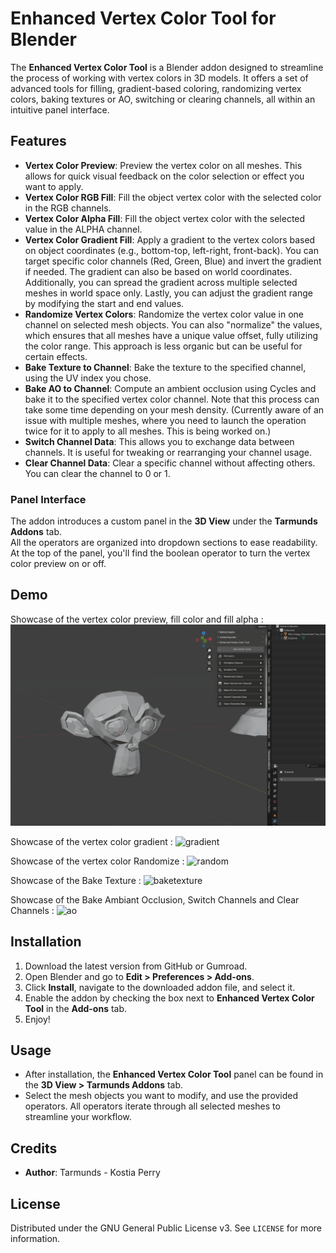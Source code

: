 # Enhanced Vertex Color Tool for Blender

The **Enhanced Vertex Color Tool** is a Blender addon designed to streamline the process of working with vertex colors in 3D models. It offers a set of advanced tools for filling, gradient-based coloring, randomizing vertex colors, baking textures or AO, switching or clearing channels, all within an intuitive panel interface.

## Features

- **Vertex Color Preview**: Preview the vertex color on all meshes. This allows for quick visual feedback on the color selection or effect you want to apply.
- **Vertex Color RGB Fill**: Fill the object vertex color with the selected color in the RGB channels.
- **Vertex Color Alpha Fill**: Fill the object vertex color with the selected value in the ALPHA channel.
- **Vertex Color Gradient Fill**: Apply a gradient to the vertex colors based on object coordinates (e.g., bottom-top, left-right, front-back). You can target specific color channels (Red, Green, Blue) and invert the gradient if needed. The gradient can also be based on world coordinates. Additionally, you can spread the gradient across multiple selected meshes in world space only. Lastly, you can adjust the gradient range by modifying the start and end values.
- **Randomize Vertex Colors**: Randomize the vertex color value in one channel on selected mesh objects. You can also "normalize" the values, which ensures that all meshes have a unique value offset, fully utilizing the color range. This approach is less organic but can be useful for certain effects.
- **Bake Texture to Channel**: Bake the texture to the specified channel, using the UV index you chose.
- **Bake AO to Channel**: Compute an ambient occlusion using Cycles and bake it to the specified vertex color channel. Note that this process can take some time depending on your mesh density. (Currently aware of an issue with multiple meshes, where you need to launch the operation twice for it to apply to all meshes. This is being worked on.)
- **Switch Channel Data**: This allows you to exchange data between channels. It is useful for tweaking or rearranging your channel usage.
- **Clear Channel Data**: Clear a specific channel without affecting others. You can clear the channel to 0 or 1.

### Panel Interface

The addon introduces a custom panel in the **3D View** under the **Tarmunds Addons** tab.  
All the operators are organized into dropdown sections to ease readability.  
At the top of the panel, you'll find the boolean operator to turn the vertex color preview on or off.

## Demo
Showcase of the vertex color preview, fill color and fill alpha :
![seeandapply](https://github.com/Tarmunds/Enhanced_Vertex_Color_Tool/blob/main/Images/VCT_SeeAndApply.gif)

Showcase of the vertex color gradient :
![gradient](https://github.com/Tarmunds/Enhanced_Vertex_Color_Tool/blob/main/Images/VCT_Gradient.gif)

Showcase of the vertex color Randomize :
![random](https://github.com/Tarmunds/Enhanced_Vertex_Color_Tool/blob/main/Images/VCT_Random.gif)

Showcase of the Bake Texture :
![baketexture](https://github.com/Tarmunds/Enhanced_Vertex_Color_Tool/blob/main/Images/VCT_Texture.gif)

Showcase of the Bake Ambiant Occlusion, Switch Channels and Clear Channels :
![ao](https://github.com/Tarmunds/Enhanced_Vertex_Color_Tool/blob/main/Images/VCT_AoSwitchClear.gif)

## Installation

1. Download the latest version from GitHub or Gumroad.
2. Open Blender and go to **Edit > Preferences > Add-ons**.
3. Click **Install**, navigate to the downloaded addon file, and select it.
4. Enable the addon by checking the box next to **Enhanced Vertex Color Tool** in the **Add-ons** tab.
5. Enjoy!

## Usage

- After installation, the **Enhanced Vertex Color Tool** panel can be found in the **3D View > Tarmunds Addons** tab.
- Select the mesh objects you want to modify, and use the provided operators. All operators iterate through all selected meshes to streamline your workflow.

## Credits

- **Author**: Tarmunds - Kostia Perry

## License

Distributed under the GNU General Public License v3. See `LICENSE` for more information.
